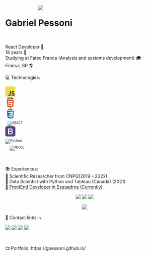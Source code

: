 <img src="https://raw.githubusercontent.com/MicaelliMedeiros/micaellimedeiros/master/image/computer-illustration.png" min-width="400px" max-width="400px" width="400px" align="right">
<h1>
  Gabriel Pessoni
  </h1>
  <br>
<p align="left"> 
React Developer 🖖
  <br>
  18 years 🚀
  <br>
  Studying at Fatec Franca (Analysis and systems development) 🎓
  <br>
  Franca, SP 🌎
</p>
<p align="left">
  💻 Technologies: </p>
<code><img height="32" src="https://raw.githubusercontent.com/github/explore/80688e429a7d4ef2fca1e82350fe8e3517d3494d/topics/javascript/javascript.png" alt="Javascript"/>
<code><img height="32" src="https://raw.githubusercontent.com/github/explore/80688e429a7d4ef2fca1e82350fe8e3517d3494d/topics/html/html.png" alt="HTML5"/></code>
<code><img height="32" src="https://raw.githubusercontent.com/github/explore/80688e429a7d4ef2fca1e82350fe8e3517d3494d/topics/css/css.png" alt="CSS"/></code>
 <code><img height="32" src="https://upload.wikimedia.org/wikipedia/commons/thumb/a/a7/React-icon.svg/1280px-React-icon.svg.png" alt="REACT"/></code>
<code><img height="32" src="https://raw.githubusercontent.com/github/explore/80688e429a7d4ef2fca1e82350fe8e3517d3494d/topics/bootstrap/bootstrap.png" alt="Bootstrap"/></code>
<code><img height="32" src="https://upload.wikimedia.org/wikipedia/commons/thumb/0/0a/Python.svg/640px-Python.svg.png" alt="Python"/></code>  
  <code><img height="32" src="https://w7.pngwing.com/pngs/423/333/png-transparent-mysql-logo-database-join-table-blue-furniture-text-thumbnail.png" alt="MySQL"/></code> <br>
 </code>
 <br>
<p align="left">
 📚 Experiences:
<br>📌 Scientific Researcher from CNPQ(2019 – 2022)
<br>📌 Data Scientist with Python and Tableau (Canadá) (2021)
  <a href="https://esquadros.com.br/"> <br>📌 FrontEnd Developer in Esquadros  (Currently) </a>
</p>

<p  align="center">
<img src="https://user-images.githubusercontent.com/73097560/115834477-dbab4500-a447-11eb-908a-139a6edaec5c.gif"> 
<td width="50%" align="center">
   <img height="165em" src="https://github-readme-stats.vercel.app/api?username=gpessoni&show_icons=true&theme=radical&include_all_commits=true&count_private=true"/>
</td>
<td width="50%" align="center">
  <img height="160em" src="https://github-readme-stats.vercel.app/api/top-langs/?username=gpessoni&layout=compact&langs_count=7&theme=radical"/>
  </td>
</tr>
</table>

<br>
<p  align="center">
<img src="https://user-images.githubusercontent.com/73097560/115834477-dbab4500-a447-11eb-908a-139a6edaec5c.gif"> 

<p align="left">
  💌 Contact links: ⤵️
</p>

<p align="left">
  <a href="https://mail.google.com/mail/u/0/#inbox?compose=GTvVlcSHwsJWHqHhPsCMkDSPkhjdCTnMcZMqBNzkKSNHrkkgxFKXqgbrgmkWdrgzwhkvNnNFgVgKq" alt="Gmail">
  <img src="https://img.shields.io/badge/-Gmail-FF0000?style=flat-square&labelColor=FF0000&logo=gmail&logoColor=white&link=gabrielspessoni@gmail.com" /></a>
  <a href="https://api.whatsapp.com/send?phone=5516999980213&text=Gabriel%20Pessoni%20(Desenvolvedor%20Front-End)" alt="WhatsApp">
  <img src="https://img.shields.io/badge/-WhatsApp-25d366?style=flat-square&labelColor=25d366&logo=whatsapp&logoColor=white&link=API-DO-SEU-WHATSAPP"/></a>
  <a href="https://www.facebook.com/profile.php?id=100009137994367" alt="Facebook">
  <img src="https://img.shields.io/badge/-Facebook-3b5998?style=flat-square&labelColor=3b5998&logo=facebook&logoColor=white&link=LINK-DO-SEU-FACEBOOK"/></a>
  <a href="https://www.instagram.com/gabriel_pessoni" alt="Instagram">
  <img src="https://img.shields.io/badge/-Instagram-DF0174?style=flat-square&labelColor=DF0174&logo=instagram&logoColor=white&link=https://www.instagram.com/gabriel_pessoni/"/></a>
</p>  
<br>             
<p align="left">
 📺 Portfolio: https://gpessoni.github.io/
</p>
